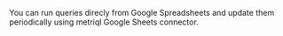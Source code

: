You can run queries direcly from Google Spreadsheets and update them periodically using metriql Google Sheets connector.